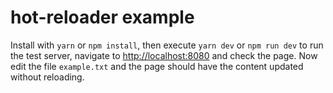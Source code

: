 # hot-reloader example

Install with `yarn` or `npm install`, then execute `yarn dev` or `npm run dev` to run the
test server, navigate to <http://localhost:8080> and check the page. Now edit the file
`example.txt` and the page should have the content updated without reloading.